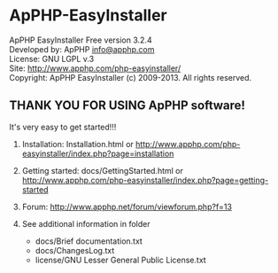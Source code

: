 # ApPHP-EasyInstaller
ApPHP EasyInstaller Free version 3.2.4                                     
Developed by:  ApPHP <info@apphp.com>                                      
License:       GNU LGPL v.3                                                
Site:          http://www.apphp.com/php-easyinstaller/                     
Copyright:     ApPHP EasyInstaller (c) 2009-2013. All rights reserved. 

THANK YOU FOR USING ApPHP software!
--------------------------------------------------------------------------------

It's very easy to get started!!!

1. Installation:
   Installation.html or
   http://www.apphp.com/php-easyinstaller/index.php?page=installation

2. Getting started:
   docs/GettingStarted.html or
   http://www.apphp.com/php-easyinstaller/index.php?page=getting-started

3. Forum:
   http://www.apphp.net/forum/viewforum.php?f=13

4. See additional information in folder 
   - docs/Brief documentation.txt
   - docs/ChangesLog.txt
   - license/GNU Lesser General Public License.txt
